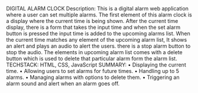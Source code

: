 DIGITAL ALARM CLOCK
Description:
This is a digital alarm web application where a user can set multiple alarms. The first element of this alarm clock is a display where the current time is being shown. After the current time display, there is a form that takes the input time and when the set alarm button is pressed the input time is added to the upcoming alarms list. When the current time matches any element of the upcoming alarm list, It shows an alert and plays an audio to alert the users. there is a stop alarm button to stop the audio. The elements in upcoming alarm list comes with a delete button which is used to delete that particular alarm form the alarm list. 
TECHSTACK: 
HTML, CSS, JavaScript 
SUMMARY: 
•	Displaying the current time. 
•	Allowing users to set alarms for future times.
•	Handling up to 5 alarms. 
•	Managing alarms with options to delete them. 
•	Triggering an alarm sound and alert when an alarm goes off.
																																	
